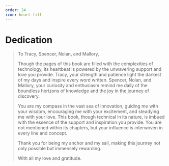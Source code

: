 ```yaml
---
order: 24
icon: heart-fill
---
```

# Dedication

> To Tracy, Spencer, Nolan, and Mallory,
>
>Though the pages of this book are filled with the complexities of technology, its heartbeat is powered by the unwavering support and love you provide. Tracy, your strength and patience light the darkest of my days and inspire every word written. Spencer, Nolan, and Mallory, your curiosity and enthusiasm remind me daily of the boundless horizons of knowledge and the joy in the journey of discovery.
>
>You are my compass in the vast sea of innovation, guiding me with your wisdom, encouraging me with your excitement, and steadying me with your love. This book, though technical in its nature, is imbued with the essence of the support and inspiration you provide. You are not mentioned within its chapters, but your influence is interwoven in every line and concept.
>
>Thank you for being my anchor and my sail, making this journey not only possible but immensely rewarding.
>
>With all my love and gratitude.

